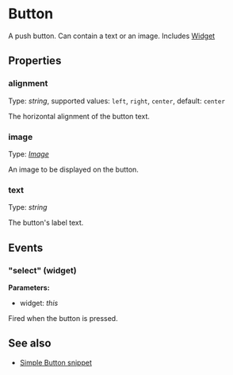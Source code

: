 ---
---
# Button

A push button. Can contain a text or an image.
Includes [Widget](Widget.md)

## Properties

### alignment

Type: *string*, supported values: `left`, `right`, `center`, default: `center`

The horizontal alignment of the button text.

### image

Type: *[Image](../types.md#image)*

An image to be displayed on the button.

### text

Type: *string*

The button's label text.


## Events

### "select" (widget)

**Parameters:** 

- widget: *this*

Fired when the button is pressed.



## See also

- [Simple Button snippet](https://github.com/eclipsesource/tabris-js/blob/master/snippets/button/button.js)
